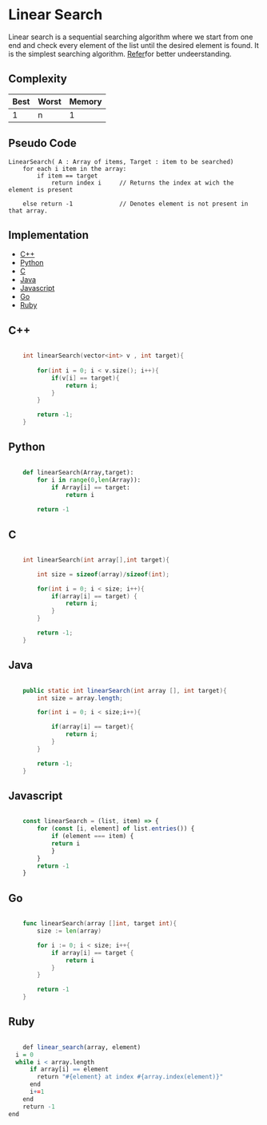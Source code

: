 # Linear Search

Linear search is a sequential searching algorithm where we start from one end and check every element of the list until the desired element is found. It is the simplest searching algorithm.
[Refer](https://www.programiz.com/dsa/linear-search)for better undeerstanding.

## Complexity
| Best | Worst | Memory |
|------|-------|--------|
|  1   |   n   | 1      |

## Pseudo Code
```
LinearSearch( A : Array of items, Target : item to be searched)
    for each i item in the array:
        if item == target
            return index i     // Returns the index at wich the element is present
    
    else return -1             // Denotes element is not present in that array.

```

## Implementation

* [C++](#cpp)
* [Python](#py)
* [C](#c)
* [Java](#java)
* [Javascript](#js)
* [Go](#go)
* [Ruby](#ruby)

## C++
```cpp

    int linearSearch(vector<int> v , int target){
        
        for(int i = 0; i < v.size(); i++){
            if(v[i] == target){
                return i;
            }
        }

        return -1;
    }

```

## Python
```py

    def linearSearch(Array,target):
        for i in range(0,len(Array)):
            if Array[i] == target:
                return i
        
        return -1

```

## C
```c

    int linearSearch(int array[],int target){

        int size = sizeof(array)/sizeof(int);

        for(int i = 0; i < size; i++){
            if(array[i] == target) {
                return i;
            }
        }

        return -1;
    }

```

## Java
```java

    public static int linearSearch(int array [], int target){
        int size = array.length;

        for(int i = 0; i < size;i++){

            if(array[i] == target){
                return i;
            }
        }

        return -1;
    }

```

## Javascript
```js

    const linearSearch = (list, item) => {
        for (const [i, element] of list.entries()) {
            if (element === item) {
            return i
            }
        }
        return -1
    }

```

## Go
```go

    func linearSearch(array []int, target int){
        size := len(array)

        for i := 0; i < size; i++{
            if array[i] == target {
                return i
            }
        }

        return -1
    }

```

## Ruby
```r

    def linear_search(array, element)
  i = 0
  while i < array.length
      if array[i] == element
        return "#{element} at index #{array.index(element)}"
      end
      i+=1
    end
    return -1
end

```